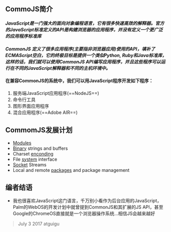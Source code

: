 ## CommoJS简介

####  *JavaScript是一门强大的面向对象编程语言，它有很多快速高效的解释器。官方的JavaScript标准定义的API是构建浏览器的应用程序，并没有定义一个更广泛的应用程序标准库*

#### *CommonJS 定义了很多应用程序(主要指非浏览器应用)使用的API，填补了ECMAScript空白，它的终极目标是提供一个类似Python, Ruby和Java标准库，这样的话，我们就可以使用CommonJS API编写应用程序，并且这些程序可以运行在不同的JavaScript解释器和不同的主机环境中。*

#### 在兼容CommonJS的系统中，我们可以用JavaScript程序开发如下程序：

1. 服务端JavaScript应用程序(==NodeJS==)
2. 命令行工具
3. 图形界面应用程序
4. 混合应用程序(==Adobe AIR==)

## CommomJS发展计划

- [Modules](http://wiki.commonjs.org/wiki/Modules)
- [Binary](http://wiki.commonjs.org/wiki/Binary) strings and buffers
- Charset [enconding](http://wiki.commonjs.org/wiki/Encodings)
- File [system](http://wiki.commonjs.org/wiki/Filesystem) interface
- [Socket](http://wiki.commonjs.org/wiki/Sockets) Streams
- Local and remote [packages](http://wiki.commonjs.org/wiki/Packages) and package management


## 编者结语

* 我也很喜欢JavaScript这门语言，千万别小看作为后台应用的JavaScript，Palm的WebOS的开发计划中就曾提到CommonJS和其扩展的JS API，甚至Google的ChromeOS直接就是一个浏览器操作系统...相信JS会越来越好

>July 3 2017  atguigu      
                            



